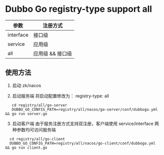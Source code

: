 # Dubbo Go registry-type support all

| 参数         | 注册方式       |
|------------|------------|
| interface  | 接口级        |
| service    | 应用级        |
| all        | 应用级 && 接口级 |


## 使用方法
1. 启动 zk/nacos

2. 启动服务端
   将启动配置修改为： registry-type: all
```shell
   cd registry/all/go-server
   DUBBO_GO_CONFIG_PATH=registry/all/nacos/go-server/conf/dubbogo.yml && go run server.go
   ```

3. 启动客户端
   由于服务注册方式支持双注册，客户端使用 service/interface 两种参数均可访问服务端
```shell
  cd registry/all/go-client
  DUBBO_GO_CONFIG_PATH=registry/all/nacos/go-client/conf/dubbogo.yml && go run client.go 
```




